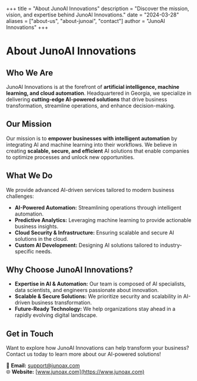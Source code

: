 +++
title = "About JunoAI Innovations"
description = "Discover the mission, vision, and expertise behind JunoAI Innovations."
date = "2024-03-28"
aliases = ["about-us", "about-junoai", "contact"]
author = "JunoAI Innovations"
+++

# About JunoAI Innovations

## Who We Are

JunoAI Innovations is at the forefront of **artificial intelligence, machine learning, and cloud automation**. Headquartered in Georgia, we specialize in delivering **cutting-edge AI-powered solutions** that drive business transformation, streamline operations, and enhance decision-making.

## Our Mission

Our mission is to **empower businesses with intelligent automation** by integrating AI and machine learning into their workflows. We believe in creating **scalable, secure, and efficient** AI solutions that enable companies to optimize processes and unlock new opportunities.

## What We Do

We provide advanced AI-driven services tailored to modern business challenges:

- **AI-Powered Automation:** Streamlining operations through intelligent automation.
- **Predictive Analytics:** Leveraging machine learning to provide actionable business insights.
- **Cloud Security & Infrastructure:** Ensuring scalable and secure AI solutions in the cloud.
- **Custom AI Development:** Designing AI solutions tailored to industry-specific needs.

## Why Choose JunoAI Innovations?

- **Expertise in AI & Automation:** Our team is composed of AI specialists, data scientists, and engineers passionate about innovation.
- **Scalable & Secure Solutions:** We prioritize security and scalability in AI-driven business transformation.
- **Future-Ready Technology:** We help organizations stay ahead in a rapidly evolving digital landscape.

## Get in Touch

Want to explore how JunoAI Innovations can help transform your business? Contact us today to learn more about our AI-powered solutions!

📩 **Email:** [support@junoax.com](mailto:support@junoax.com)  
🌐 **Website:** [www.junoax.com](https://www.junoax.com)

